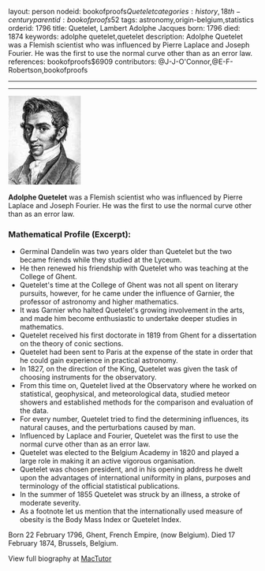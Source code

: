 layout: person
nodeid: bookofproofs$Quetelet
categories: history,18th-century
parentid: bookofproofs$52
tags: astronomy,origin-belgium,statistics
orderid: 1796
title: Quetelet, Lambert Adolphe Jacques
born: 1796
died: 1874
keywords: adolphe quetelet,quetelet
description: Adolphe Quetelet was a Flemish scientist who was influenced by Pierre Laplace and Joseph Fourier. He was the first to use the normal curve other than as an error law.
references: bookofproofs$6909
contributors: @J-J-O'Connor,@E-F-Robertson,bookofproofs

---



---

![Quetelet.jpg](https://github.com/bookofproofs/bookofproofs.github.io/blob/main/_sources/_assets/images/portraits/Quetelet.jpg?raw=true)

**Adolphe Quetelet** was a Flemish scientist who was influenced by Pierre Laplace and Joseph Fourier. He was the first to use the normal curve other than as an error law.

### Mathematical Profile (Excerpt):
* Germinal Dandelin was two years older than Quetelet but the two became friends while they studied at the Lyceum.
* He then renewed his friendship with Quetelet who was teaching at the College of Ghent.
* Quetelet's time at the College of Ghent was not  all spent on literary pursuits, however, for he came under the influence of Garnier, the professor of astronomy and higher mathematics.
* It was Garnier who halted Quetelet's growing involvement in the arts, and made him become enthusiastic to undertake deeper studies in mathematics.
* Quetelet received his first doctorate in 1819 from Ghent for a dissertation on the theory of conic sections.
* Quetelet had been sent to Paris at the expense of the state in order that he could gain experience in practical astronomy.
* In 1827, on the direction of the King, Quetelet was given the task of choosing instruments for the observatory.
* From this time on, Quetelet lived at the Observatory where he worked on statistical, geophysical, and meteorological data, studied meteor showers and established methods for the comparison and evaluation of the data.
* For every number, Quetelet tried to find the determining influences, its natural causes, and the perturbations caused by man.
* Influenced by Laplace and Fourier, Quetelet was the first to use the normal curve other than as an error law.
* Quetelet was elected to the Belgium Academy in 1820 and played a large role in making it an active vigorous organisation.
* Quetelet was chosen president, and in his opening address he dwelt upon the advantages of international uniformity in plans, purposes and terminology of the official statistical publications.
* In the summer of 1855 Quetelet was struck by an illness, a stroke of moderate severity.
* As a footnote let us mention that the internationally used measure of obesity is the Body Mass Index or Quetelet Index.

Born 22 February 1796, Ghent, French Empire, (now Belgium). Died 17 February 1874, Brussels, Belgium.

View full biography at [MacTutor](https://mathshistory.st-andrews.ac.uk/Biographies/Quetelet/)

